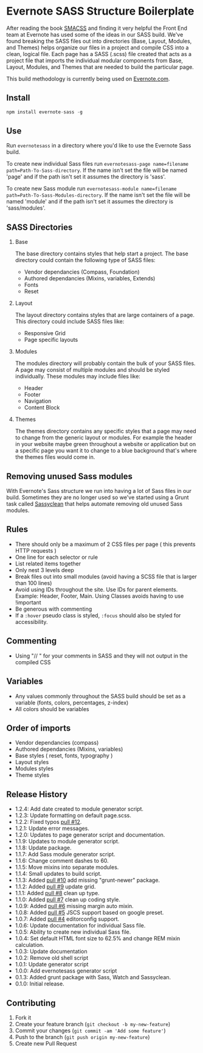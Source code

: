 Evernote SASS Structure Boilerplate
=============

After reading the book [SMACSS](http://smacss.com/) and finding it very helpful the Front End team at Evernote has used some of the ideas in our SASS build. We've found breaking the SASS files out into directories (Base, Layout, Modules, and Themes) helps organize our files in a project and compile CSS into a clean, logical file. Each page has a SASS (.scss) file created that acts as a project file that imports the individual modular components from Base, Layout, Modules, and Themes that are needed to build the particular page.

This build methodology is currently being used on [Evernote.com](https://evernote.com).

## Install

```js
npm install evernote-sass -g
```

## Use
Run ```evernotesass``` in a directory where you'd like to use the Evernote Sass build.

To create new individual Sass files run ```evernotesass-page name=filename path=Path-To-Sass-directory```. If the name isn't set the file will be named 'page' and if the path isn't set it assumes the directory is 'sass'.

To create new Sass module run ```evernotesass-module name=filename path=Path-To-Sass-Modules-directory```. If the name isn't set the file will be named 'module' and if the path isn't set it assumes the directory is 'sass/modules'.

SASS Directories
----------

1.  Base

	The base directory contains styles that help start a project. The base directory could contain the following type of SASS files:
	* Vendor dependancies (Compass, Foundation)
	* Authored dependancies (Mixins, variables, Extends)
	* Fonts
	* Reset

2.  Layout

	The layout directory contains styles that are large containers of a page. This directory could include SASS files like:
	* Responsive Grid
	* Page specific layouts

3.  Modules

	The modules directory will probably contain the bulk of your SASS files. A page may consist of multiple modules and should be styled individually. These modules may include files like:
	* Header
	* Footer
	* Navigation
	* Content Block

4.  Themes

	The themes directory contains any specific styles that a page may need to change from the generic layout or modules. For example the header in your website maybe green throughout a website or application but on a specific page you want it to change to a blue background that's where the themes files would come in.

## Removing unused Sass modules

With Evernote's Sass structure we run into having a lot of Sass files in our build. Sometimes they are no longer used so we've started using a Grunt task called [Sassyclean](https://github.com/ryanburgess/grunt-sassyclean) that helps automate removing old unused Sass modules.

## Rules

  - There should only be a maximum of 2 CSS files per page ( this prevents HTTP requests )
  - One line for each selector or rule
  - List related items together
  - Only nest 3 levels deep
  - Break files out into small modules (avoid having a SCSS file that is larger than 100 lines)
  - Avoid using IDs throughout the site. Use IDs for parent elements. Example: Header, Footer, Main. Using Classes avoids having to use !important 
  - Be generous with commenting
  - If a ```:hover``` pseudo class is styled, ```:focus``` should also be styled for accessibility.

## Commenting
  - Using "// " for your comments in SASS and they will not output in the compiled CSS


## Variables
  - Any values commonly throughout the SASS build should be set as a variable (fonts, colors, percentages, z-index)
  - All colors should be variables


## Order of imports
  - Vendor dependancies (compass)
  - Authored dependancies (Mixins, variables)
  - Base styles ( reset, fonts, typography )
  - Layout styles
  - Modules styles
  - Theme styles

## Release History
* 1.2.4: Add date created to module generator script.
* 1.2.3: Update formatting on default page.scss.
* 1.2.2: Fixed typos [pull #12](https://github.com/evernote/sass-build-structure/pull/12).
* 1.2.1: Update error messages.
* 1.2.0: Updates to page generator script and documentation.
* 1.1.9: Updates to module generator script.
* 1.1.8: Update package.
* 1.1.7: Add Sass module generator script.
* 1.1.6: Change comment dashes to 60.
* 1.1.5: Move mixins into separate modules.
* 1.1.4: Small updates to build script.
* 1.1.3: Added [pull #10](https://github.com/evernote/sass-build-structure/pull/10) add missing "grunt-newer" package.
* 1.1.2: Added [pull #9](https://github.com/evernote/sass-build-structure/pull/9) update grid.
* 1.1.1: Added [pull #8](https://github.com/evernote/sass-build-structure/pull/8) clean up type.
* 1.1.0: Added [pull #7](https://github.com/evernote/sass-build-structure/pull/7) clean up coding style.
* 1.0.9: Added [pull #6](https://github.com/evernote/sass-build-structure/pull/6) missing margin auto mixin.
* 1.0.8: Added [pull #5](https://github.com/evernote/sass-build-structure/pull/6) JSCS support based on google preset.
* 1.0.7: Added [pull #4](https://github.com/evernote/sass-build-structure/pull/4) editorconfig support.
* 1.0.6: Update documentation for individual Sass file.
* 1.0.5: Ability to create new individual Sass file.
* 1.0.4: Set default HTML font size to 62.5% and change REM mixin calculation.
* 1.0.3: Update documentation
* 1.0.2: Remove old shell script
* 1.0.1: Update generator script
* 1.0.0: Add evernotesass generator script
* 0.1.3: Added grunt package with Sass, Watch and Sassyclean.
* 0.1.0: Initial release.

## Contributing

1. Fork it
2. Create your feature branch (`git checkout -b my-new-feature`)
3. Commit your changes (`git commit -am 'Add some feature'`)
4. Push to the branch (`git push origin my-new-feature`)
5. Create new Pull Request

